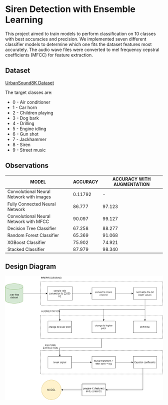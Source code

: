 # Siren Detection with Ensemble Learning
This project aimed to train models to perform classification on 10 classes with best accuracies and precision. We implemented seven different classifier models to determine which one fits the dataset features most accurately. The audio wave files were converted to mel frequency cepstral coefficients (MFCC) for feature extraction. 

## Dataset
[UrbanSound8K Dataset](https://urbansounddataset.weebly.com/urbansound8k.html)

The target classes are:

- 0 - Air conditioner
- 1 - Car horn
- 2 - Children playing
- 3 - Dog bark
- 4 - Drilling
- 5 - Engine idling
- 6 - Gun shot
- 7 - Jackhammer
- 8 - Siren
- 9 - Street music

## Observations
| MODEL  | ACCURACY | ACCURACY WITH AUGMENTATION |
| ------------- | ------------- | ------------- |
| Convolutional Neural Network with images   | 0.11792  | -  |
| Fully Connected Neural Network  | 86.777   | 97.123   |
| Convolutional Neural Network with MFCC  | 90.097   | 99.127   |
| Decision Tree Classifier   | 67.258   | 88.277  |
| Random Forest Classifier  | 65.369   | 91.068  |
| XGBoost Classifier  | 75.902   | 74.921  |
| Stacked Classifier   | 87.979   | 98.340  |


## Design Diagram
![diagram](design-diagram.png)
